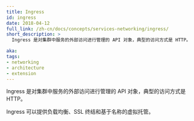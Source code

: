 ```yaml
---
title: Ingress
id: ingress
date: 2018-04-12
full_link: /zh-cn/docs/concepts/services-networking/ingress/
short_description: >
  Ingress 是对集群中服务的外部访问进行管理的 API 对象，典型的访问方式是 HTTP。

aka: 
tags:
- networking
- architecture
- extension
---
```


Ingress 是对集群中服务的外部访问进行管理的 API 对象，典型的访问方式是 HTTP。


Ingress 可以提供负载均衡、SSL 终结和基于名称的虚拟托管。
